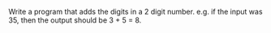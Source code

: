 Write a program that adds the digits in a 2 digit number. e.g. if the input was 35, then the output should be 3 + 5 = 8.
